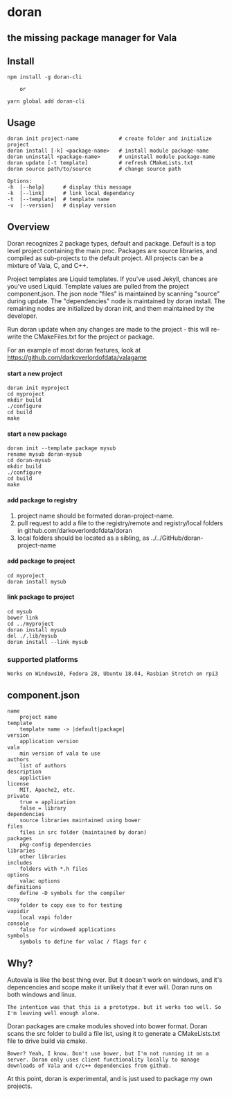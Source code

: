 # doran
## the missing package manager for Vala

## Install

    npm install -g doran-cli

        or

    yarn global add doran-cli


## Usage

    doran init project-name             # create folder and initialize project
    doran install [-k] <package-name>   # install module package-name
    doran uninstall <package-name>      # uninstall module package-name
    doran update [-t template]          # refresh CMakeLists.txt
    doran source path/to/source         # change source path

    Options:
    -h  [--help]      # display this message
    -k  [--link]      # link local dependancy
    -t  [--template]  # template name
    -v  [--version]   # display version

## Overview
Doran recognizes 2 package types, default and package. Default is a top level project containing the main proc. Packages are source libraries, and compiled as sub-projects to the default project. All projects can be a mixture of Vala, C, and C++.

Project templates are Liquid templates. If you've used Jekyll, chances are you've used Liquid. Template values are pulled from the project component.json. The json node "files" is maintained by scanning "source" during update. The "dependencies" node is maintained by doran install. The remaining nodes are initialized by doran init, and them maintained by the developer. 

Run doran update when any changes are made to the project - this will re-write the CMakeFiles.txt for the project or package.

For an example of most doran features, look at https://github.com/darkoverlordofdata/valagame

#### start a new project
    doran init myproject
    cd myproject
    mkdir build
    ./configure
    cd build
    make

#### start a new package
    doran init --template package mysub
    rename mysub doran-mysub
    cd doran-mysub
    mkdir build
    ./configure
    cd build
    make

#### add package to registry

1. project name should be formated doran-project-name.
2. pull request to add a file to the registry/remote and registry/local folders in github.com/darkoverlordofdata/doran 
3. local folders should be located as a sibling, as ../../GitHub/doran-project-name

#### add package to project
    cd myproject
    doran install mysub

#### link package to project
    cd mysub
    bower link
    cd ../myproject
    doran install mysub
    del ./.lib/mysub
    doran install --link mysub

### supported platforms
    Works on Windows10, Fedora 28, Ubuntu 18.04, Rasbian Stretch on rpi3

## component.json
    name
        project name
    template
        template name -> |default|package|
    version
        application version
    vala
        min version of vala to use
    authors
        list of authors
    description
        appliction
    license
        MIT, Apache2, etc.
    private
        true = application
        false = library
    dependencies
        source libraries maintained using bower
    files
        files in src folder (maintained by doran)
    packages
        pkg-config dependencies
    libraries
        other libraries
    includes
        folders with *.h files
    options
        valac options
    definitions
        define -D symbols for the compiler
    copy
        folder to copy exe to for testing
    vapidir
        local vapi folder
    console
        false for windowed applications
    symbols
        symbols to define for valac / flags for c

## Why?
Autovala is like the best thing ever. But it doesn't work on windows, and it's depencencies and scope make it unlikely that it ever will. Doran runs on both windows
and linux.

    The intention was that this is a prototype. but it works too well. So I'm leaving well enough alone.

Doran packages are cmake modules shoved into bower format. Doran scans the src folder to build a file list, using it to generate a CMakeLists.txt file to drive build via cmake.

    Bower? Yeah, I know. Don't use bower, but I'm not running it on a server. Doran only uses client functionality locally to manage downloads of Vala and c/c++ dependencies from github.

At this point, doran is experimental, and is just used to package my own projects.

